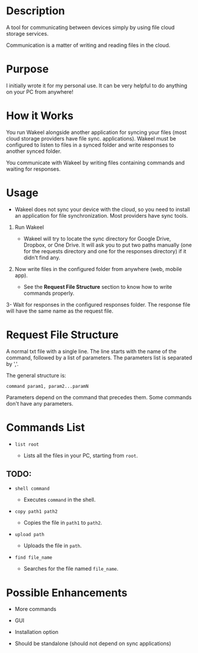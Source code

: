 # Description

A tool for communicating between devices simply by using file cloud storage services.

Communication is a matter of writing and reading files in the cloud.

# Purpose

I initially wrote it for my personal use. It can be very helpful to do anything on your PC from anywhere!

# How it Works

You run Wakeel alongside another application for syncing your files (most cloud storage providers have file sync. applications). Wakeel must be configured to listen to files in a synced folder and write responses to another synced folder. 

You communicate with Wakeel by writing files containing commands and waiting for responses. 

# Usage

* Wakeel does not sync your device with the cloud, so you need to install an application for file synchronization. Most providers have sync tools.
1. Run Wakeel
   
   * Wakeel will try to locate the sync directory for Google Drive, Dropbox, or One Drive. It will ask you to put two paths manually (one for the requests directory and one for the responses directory) if it didn't find any.

2. Now write files in the configured folder from anywhere (web, mobile app).
   
   - See the **Request File Structure** section to know how to write commands properly.

3- Wait for responses in the configured responses folder. The response file will have the same name as the request file.

# Request File Structure

A normal txt file with a single line.  The line starts with the name of the command, followed by a list of parameters. The parameters list is separated by ','.

The general structure is:

    command param1, param2...paramN

Parameters depend on the command that precedes them. Some commands don't have any parameters.

# Commands List

- `list root`
  
  - Lists all the files in your PC, starting from `root`.

## TODO:

* `shell command`
  
  * Executes `command` in the shell.

* `copy path1 path2`
  
  * Copies the file in `path1` to `path2`.

* `upload path`
  
  * Uploads the file in `path`.

* `find file_name`
  
  * Searches for the file named `file_name`.

# Possible Enhancements

* More commands

* GUI

* Installation option

* Should be standalone (should not depend on sync applications)
